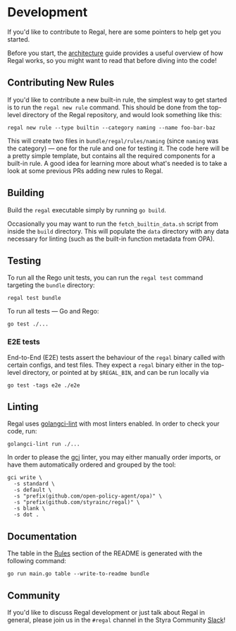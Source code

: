 # Development

If you'd like to contribute to Regal, here are some pointers to help get you started. 

Before you start, the [architecture](./architecture) guide provides a useful overview of how Regal works, so you might
want to read that before diving into the code!

## Contributing New Rules

If you'd like to contribute a new built-in rule, the simplest way to get started is to run the `regal new rule` command.
This should be done from the top-level directory of the Regal repository, and would look something like this:

```shell
regal new rule --type builtin --category naming --name foo-bar-baz
```

This will create two files in `bundle/regal/rules/naming` (since `naming` was the category) — one for the rule and one
for testing it. The code here will be a pretty simple template, but contains all the required components for a built-in
rule. A good idea for learning more about what's needed is to take a look at some previous PRs adding new rules to
Regal.

## Building

Build the `regal` executable simply by running `go build`.

Occasionally you may want to run the `fetch_builtin_data.sh` script from inside the `build` directory. This will
populate the `data` directory with any data necessary for linting (such as the built-in function metadata from OPA).

## Testing

To run all the Rego unit tests, you can run the `regal test` command targeting the `bundle` directory:

```shell
regal test bundle
```

To run all tests — Go and Rego:

```shell
go test ./...
```

### E2E tests

End-to-End (E2E) tests assert the behaviour of the `regal` binary called with certain configs, and test files.
They expect a `regal` binary either in the top-level directory, or pointed at by `$REGAL_BIN`, and can be run
locally via

```shell
go test -tags e2e ./e2e
```

## Linting

Regal uses [golangci-lint](https://golangci-lint.run/) with most linters enabled. In order to check your code, run:

```shell
golangci-lint run ./...
```

In order to please the [gci](https://github.com/daixiang0/gci) linter, you may either manually order imports, or have
them automatically ordered and grouped by the tool:

```shell
gci write \
  -s standard \
  -s default \
  -s "prefix(github.com/open-policy-agent/opa)" \
  -s "prefix(github.com/styrainc/regal)" \
  -s blank \
  -s dot .
```
## Documentation

The table in the [Rules](../README.md#rules) section of the README is generated with the following command:

```shell
go run main.go table --write-to-readme bundle
```

## Community

If you'd like to discuss Regal development or just talk about Regal in general, please join us in the `#regal`
channel in the Styra Community [Slack](https://communityinviter.com/apps/styracommunity/signup)!
